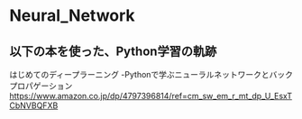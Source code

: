 # Neural_Network

## 以下の本を使った、Python学習の軌跡

はじめてのディープラーニング -Pythonで学ぶニューラルネットワークとバックプロパゲーション
https://www.amazon.co.jp/dp/4797396814/ref=cm_sw_em_r_mt_dp_U_EsxTCbNVBQFXB
